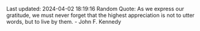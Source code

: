 Last updated: 2024-04-02 18:19:16
Random Quote: As we express our gratitude, we must never forget that the highest appreciation is not to utter words, but to live by them. - John F. Kennedy
